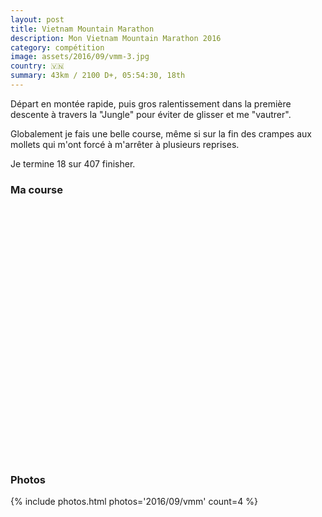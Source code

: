 ```yaml
---
layout: post
title: Vietnam Mountain Marathon
description: Mon Vietnam Mountain Marathon 2016
category: compétition
image: assets/2016/09/vmm-3.jpg
country: 🇻🇳
summary: 43km / 2100 D+, 05:54:30, 18th
---
```


Départ en montée rapide, puis gros ralentissement dans la première descente à
travers la "Jungle" pour éviter de glisser et me "vautrer".

Globalement je fais une belle course, même si sur la fin des crampes aux mollets
qui m'ont forcé à m'arrêter  à plusieurs reprises.

Je termine 18 sur 407 finisher.

### Ma course

<iframe
  height='405'
  width='100%'
  frameborder='0'
  allowtransparency='true'
  scrolling='no'
  data-src='https://www.strava.com/activities/723122337/embed/6e414f6fc47d1b09b4b6328d713410a0e3dc92fc'
  onload='lzld(this)'>
</iframe>

### Photos

{% include photos.html photos='2016/09/vmm' count=4 %}
